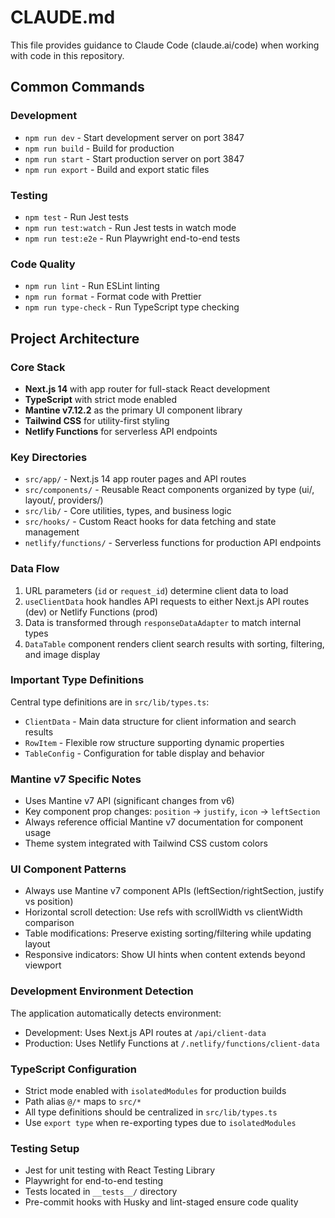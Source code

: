 # CLAUDE.md

This file provides guidance to Claude Code (claude.ai/code) when working with code in this repository.

## Common Commands

### Development
- `npm run dev` - Start development server on port 3847
- `npm run build` - Build for production
- `npm run start` - Start production server on port 3847
- `npm run export` - Build and export static files

### Testing
- `npm test` - Run Jest tests
- `npm run test:watch` - Run Jest tests in watch mode
- `npm run test:e2e` - Run Playwright end-to-end tests

### Code Quality
- `npm run lint` - Run ESLint linting
- `npm run format` - Format code with Prettier
- `npm run type-check` - Run TypeScript type checking

## Project Architecture

### Core Stack
- **Next.js 14** with app router for full-stack React development
- **TypeScript** with strict mode enabled
- **Mantine v7.12.2** as the primary UI component library
- **Tailwind CSS** for utility-first styling
- **Netlify Functions** for serverless API endpoints

### Key Directories
- `src/app/` - Next.js 14 app router pages and API routes
- `src/components/` - Reusable React components organized by type (ui/, layout/, providers/)
- `src/lib/` - Core utilities, types, and business logic
- `src/hooks/` - Custom React hooks for data fetching and state management
- `netlify/functions/` - Serverless functions for production API endpoints

### Data Flow
1. URL parameters (`id` or `request_id`) determine client data to load
2. `useClientData` hook handles API requests to either Next.js API routes (dev) or Netlify Functions (prod)
3. Data is transformed through `responseDataAdapter` to match internal types
4. `DataTable` component renders client search results with sorting, filtering, and image display

### Important Type Definitions
Central type definitions are in `src/lib/types.ts`:
- `ClientData` - Main data structure for client information and search results
- `RowItem` - Flexible row structure supporting dynamic properties
- `TableConfig` - Configuration for table display and behavior

### Mantine v7 Specific Notes
- Uses Mantine v7 API (significant changes from v6)
- Key component prop changes: `position` → `justify`, `icon` → `leftSection`
- Always reference official Mantine v7 documentation for component usage
- Theme system integrated with Tailwind CSS custom colors

### UI Component Patterns
- Always use Mantine v7 component APIs (leftSection/rightSection, justify vs position)
- Horizontal scroll detection: Use refs with scrollWidth vs clientWidth comparison
- Table modifications: Preserve existing sorting/filtering while updating layout
- Responsive indicators: Show UI hints when content extends beyond viewport

### Development Environment Detection
The application automatically detects environment:
- Development: Uses Next.js API routes at `/api/client-data`
- Production: Uses Netlify Functions at `/.netlify/functions/client-data`

### TypeScript Configuration
- Strict mode enabled with `isolatedModules` for production builds
- Path alias `@/*` maps to `src/*`
- All type definitions should be centralized in `src/lib/types.ts`
- Use `export type` when re-exporting types due to `isolatedModules`

### Testing Setup
- Jest for unit testing with React Testing Library
- Playwright for end-to-end testing
- Tests located in `__tests__/` directory
- Pre-commit hooks with Husky and lint-staged ensure code quality